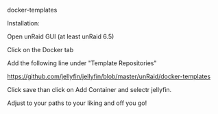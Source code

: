 docker-templates

Installation:

Open unRaid GUI (at least unRaid 6.5) 

Click on the Docker tab 

Add the following line under "Template Repositories" 

https://github.com/jellyfin/jellyfin/blob/master/unRaid/docker-templates

Click save than click on Add Container and selectr jellyfin.

Adjust to your paths to your liking and off you go!

